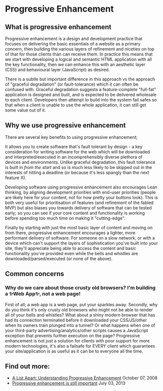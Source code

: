# Progressive Enhancement

## What is progressive enhancement

Progressive enhancement is a design and development practice that focuses on delivering the basic essentials of a website as a primary concern, then building the various layers of refinement and niceties on top of that for those clients than can receive them.  In practice this means that we start with developing a logical and semantic HTML application with all the key functionality, then we can enhance this with an aesthetic layer (CSS) and behavioural layer (JavaScript) as desired.

There is a subtle but important difference in this approach vs the approach of "graceful degradation" (or fault-tolerance) which it can often be confused with.  Graceful degradation suggests a feature-complete "full-fat" application is designed and built, and is expected to be delivered wholesale to each client.  Developers then attempt to build into the system fail safes so that when a client is unable to use the whole application, it can still get some value out of it.

## Why we use progressive enhancement

There are several key benefits to using progressive enhancement;

It allows you to create software that's fault tolerant by design - a key consideration for writing software for the web which will be downloaded and interpreted/executed in an incomprehensibly diverse plethora of devices and environments.  Unlike graceful degradation, this fault tolerance is built in *from the start* and so is much less likely to be skipped out in the interests of hitting a deadline (or because it's less spangly than the next feature X).

Developing software using progressive enhancement also encourages Lean thinking, by aligning development priorities with end-user priorities (people are likely here for your content, not for how pretty your buttons look).  This is both very useful for prioritisation of features (and refinement of the fabled MVP) but also biases you towards delivery of software that can be tested early; so you can see if your core content and functionality is working before spending too much time on making it "cutting-edge".

Finally by starting with just the most basic layer of content and moving on from there, progressive enhancement encourages a lighter, more performant delivery of software.  For someone on a slow network, or with a device which can't support the layers of sophistication you've built into your site, they'll appreciate being able to access the content and basic functionality you've provided even while the bells and whistles are downloaded/parsed/executed (or none of the above).

## Common concerns

### Why do we care about those crusty old browsers?  I'm building a ✨Web App✨, not a web page!

First of all; a web app is a web page, put your sparkles away.  Secondly, why do you think it's only crusty old browsers who might not be able to render all of your bells and whistles?  What about a shiny modern browser that has had its connection terminated before it downloaded your CSS/JS/other when its owners train plunged into a tunnel?  Or what happens when one of your third-party advertising/analytics/other scripts causes a JavaScript exception that prevents further execution on the page?  Progressive enhancement is not just a solution for clients with poor support for more modern technologies, it's also a failsafe for EVERY client which guarantees your site/application is as useful as it can be to everyone all the time.

## Find out more:

* [A List Apart: Understanding Progressive Enhancement](http://alistapart.com/article/understandingprogressiveenhancement) October 07, 2008
* [Progressive enhancement is still important](https://jakearchibald.com/2013/progressive-enhancement-still-important/) July 03, 2013
